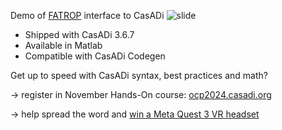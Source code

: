 Demo of [FATROP](https://github.com/meco-group/fatrop) interface to CasADi
![slide](https://github.com/jgillis/fatrop_demo/assets/329032/69787881-484b-497d-adb1-e135439ae5ae)

* Shipped with CasADi 3.6.7
* Available in Matlab
* Compatible with CasADi Codegen

Get up to speed with CasADi syntax, best practices and math?

  -> register in November Hands-On course: [ocp2024.casadi.org](https://web.casadi.org/ocp2024/)
  
  -> help spread the word and [win a Meta Quest 3 VR headset](https://www.linkedin.com/posts/joris-gillis-a2759a6_win-a-meta-quest-3-headset-500-with-casadi-activity-7201518082035437568-o3g2?utm_source=share&utm_medium=member_desktop)
  
